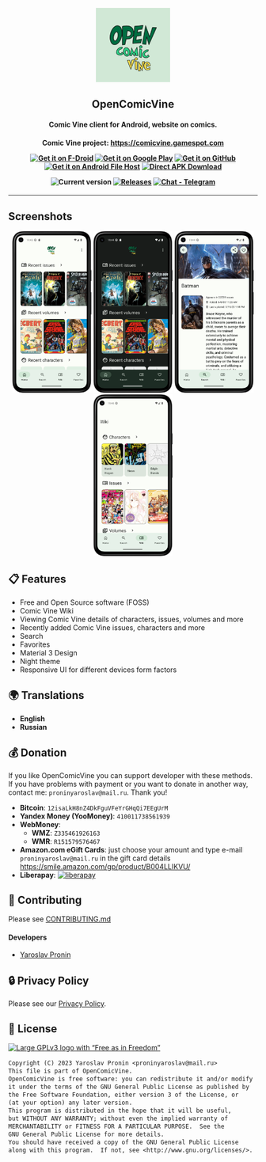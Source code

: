 <div align="center">

<p><img src="fastlane/metadata/android/en-US/images/icon.png" width="150"></p>
<h2><b>OpenComicVine</b></h2>
<h4>Comic Vine client for Android, website on comics.
</h4>

<h4>Comic Vine project: <a href="https://comicvine.gamespot.com">https://comicvine.gamespot.com</a>

[<img alt="Get it on F-Droid" height="80" src="https://tachibanagenerallaboratories.github.io/images/badges/F-Droid/get-it-on.png">]()
[<img alt="Get it on Google Play" height="80" src="https://tachibanagenerallaboratories.github.io/images/badges/Google%20Play/google-play-badge.png">](https://play.google.com/store/apps/details?id=org.proninyaroslav.opencomicvine)
[<img alt="Get it on GitHub" height="80" src="https://tachibanagenerallaboratories.github.io/images/badges/GitHub/get-it-on-github.png">](https://github.com/proninyaroslav/OpenComicVine/releases)
[<img alt="Get it on Android File Host" height="80" src="https://tachibanagenerallaboratories.github.io/images/badges/Android%20File%20Host/android-file-host-badge.png">](https://www.androidfilehost.com/?w=files&flid=337913)
[<img alt="Direct APK Download" height="80" src="https://tachibanagenerallaboratories.github.io/images/badges/Direct%20Download/direct-apk-download.png">](https://proninyaroslav.ru/mirror/opencomicvine/)

![Current version](https://img.shields.io/github/release/proninyaroslav/OpenComicVine.svg?logo=github)
[![Releases](https://img.shields.io/github/downloads/proninyaroslav/OpenComicVine/total.svg)](https://github.com/proninyaroslav/OpenComicVine/releases)
[![Chat - Telegram](https://img.shields.io/badge/chat-Telegram-blue.svg)]()

</div>

----

## Screenshots

<div align="center">

[<img src="art/screenshots/s1.png" width=160>](art/screenshots/s1.png)
[<img src="art/screenshots/s2.png" width=160>](art/screenshots/s2.png)
[<img src="art/screenshots/s3.png" width=160>](art/screenshots/s3.png)
[<img src="art/screenshots/s4.png" width=160>](art/screenshots/s4.png)

</div>

## 📋 Features

 - Free and Open Source software (FOSS)
 - Comic Vine Wiki
 - Viewing Comic Vine details of characters, issues, volumes and more
 - Recently added Comic Vine issues, characters and more
 - Search
 - Favorites
 - Material 3 Design
 - Night theme
 - Responsive UI for different devices form factors

 ## 🌍 Translations

 - **English**
 - **Russian**

## 💰 Donation

If you like OpenComicVine you can support developer with these methods. If you have problems with payment or you want to donate in another way, contact me: `proninyaroslav@mail.ru`. Thank you!

 - **Bitcoin**: `12isaLkH8nZ4DkFguVFeYrGHqQi7EEgUrM `
 - **Yandex Money (YooMoney)**: `410011738561939`
 - **WebMoney**:
     - **WMZ**: `Z335461926163`
     - **WMR**: `R151579576467`
 - **Amazon.com eGift Cards**: just choose your amount and type e-mail `proninyaroslav@mail.ru`
in the gift card details https://smile.amazon.com/gp/product/B004LLIKVU/
 - **Liberapay**: [![liberapay](https://liberapay.com/assets/widgets/donate.svg)](https://liberapay.com/proninyaroslav/donate)

## 🎉 Contributing

Please see [CONTRIBUTING.md](CONTRIBUTING.md)

#### Developers

* [Yaroslav Pronin](https://github.com/proninyaroslav)

## 🔒 Privacy Policy

Please see our [Privacy Policy](PRIVACY.md).

## 📄 License

[![Large GPLv3 logo with “Free as in Freedom”](https://www.gnu.org/graphics/gplv3-with-text-136x68.png)](http://www.gnu.org/licenses/gpl-3.0.en.html)

    Copyright (C) 2023 Yaroslav Pronin <proninyaroslav@mail.ru>
    This file is part of OpenComicVine.
    OpenComicVine is free software: you can redistribute it and/or modify
    it under the terms of the GNU General Public License as published by
    the Free Software Foundation, either version 3 of the License, or
    (at your option) any later version.
    This program is distributed in the hope that it will be useful,
    but WITHOUT ANY WARRANTY; without even the implied warranty of
    MERCHANTABILITY or FITNESS FOR A PARTICULAR PURPOSE.  See the
    GNU General Public License for more details.
    You should have received a copy of the GNU General Public License
    along with this program.  If not, see <http://www.gnu.org/licenses/>.
